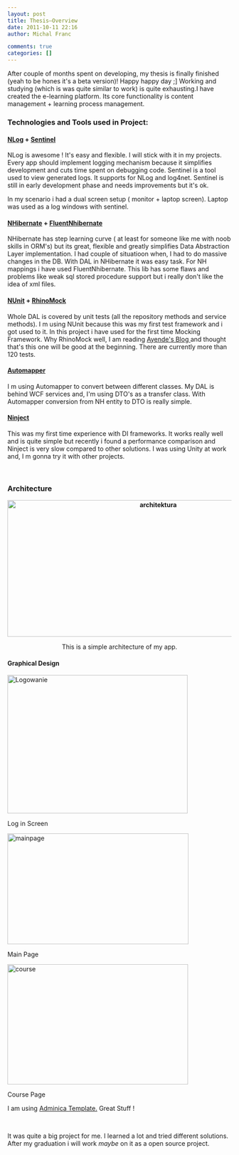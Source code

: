 ```yaml
---
layout: post
title: Thesis–Overview
date: 2011-10-11 22:16
author: Michal Franc

comments: true
categories: []
---
```

<p align="left">After couple of months spent on developing, my thesis is finally finished (yeah to be hones it's a beta version)! Happy happy day ;] Working and studying (which is was quite similar to work) is quite exhausting.I have created the e-learning platform. Its core functionality is content management + learning process management.  <h3 align="left"><b>Technologies and Tools used in Project:</b></h3> <h4 align="left"><b><a href="http://nlog-project.org/">NLog</a> + <a href="http://sentinel.codeplex.com/">Sentinel</a></b></h4> <p align="left">NLog is awesome ! It's easy and flexible. I will stick with it in my projects. Every app should implement logging mechanism because it simplifies development and cuts time spent on debugging code. Sentinel is a tool used to view generated logs. It supports for NLog and log4net. Sentinel is still in early development phase and needs improvements but it's ok.  <p align="left">In my scenario i had a dual screen setup ( monitor + laptop screen). Laptop was used as a log windows with sentinel.  <h4 align="left"><b><a href="http://nhforge.org/Default.aspx">NHibernate</a> + <a href="http://fluentnhibernate.org/">FluentNhibernate </a></b></h4> <p align="left">NHibernate has step learning curve ( at least for someone like me with noob skills in ORM's) but its great, flexible and greatly simplifies Data Abstraction Layer implementation. I had couple of situatioon when, I had to do massive changes in the DB. With DAL in NHibernate it was easy task. For NH mappings i have used FluentNhibernate. This lib has some flaws and problems like weak sql stored procedure support but i really don't like the idea of xml files.  <h4 align="left"><b><a href="http://www.nunit.org/">NUnit</a> + <a href="http://hibernatingrhinos.com/open-source/rhino-mocks">RhinoMock</a></b></h4> <p align="left">Whole DAL is covered by unit tests (all the repository methods and service methods). I m using NUnit because this was my first test framework and i got used to it. In this project i have used for the first time Mocking Framework. Why RhinoMock well, I am reading <a href="http://ayende.com/blog">Ayende's Blog </a>and thought that's this one will be good at the beginning. There are currently more than 120 tests.  <h4 align="left"><b><a href="http://automapper.codeplex.com/">Automapper </a></b></h4> <p align="left">I m using Automapper to convert between different classes. My DAL is behind WCF services and, I'm using DTO's as a transfer class. With Automapper conversion from NH entity to DTO is really simple.  <h4 align="left"><b><a href="http://ninject.org/">Ninject</a></b></h4> <p align="left">This was my first time experience with DI frameworks. It works really well and is quite simple but recently i found a performance comparison and Ninject is very slow compared to other solutions. I was using Unity at work and, I m gonna try it with other projects.  <p align="left">&nbsp; <h3 align="left"><b>Architecture</b></h3> <p align="center"><strong><a href="http://www.mfranc.com/wp-content/uploads/2011/10/architektura.jpg"><img style="background-image: none; border-right-width: 0px; padding-left: 0px; padding-right: 0px; display: inline; border-top-width: 0px; border-bottom-width: 0px; border-left-width: 0px; padding-top: 0px" title="architektura" border="0" alt="architektura" src="http://www.mfranc.com/wp-content/uploads/2011/10/architektura_thumb.jpg" width="662" height="307"></a></strong></p> <p align="center">This is a simple architecture of my app.</p> <h4 align="left">Graphical Design</h4> <p align="left"><a href="http://www.mfranc.com/wp-content/uploads/2011/10/Logowanie.jpg"><img style="background-image: none; border-right-width: 0px; padding-left: 0px; padding-right: 0px; display: inline; border-top-width: 0px; border-bottom-width: 0px; border-left-width: 0px; padding-top: 0px" title="Logowanie" border="0" alt="Logowanie" src="http://www.mfranc.com/wp-content/uploads/2011/10/Logowanie_thumb.jpg" width="405" height="311"></a></p> <p align="left">Log in Screen</p> <p align="left"><a href="http://www.mfranc.com/wp-content/uploads/2011/10/mainpage.jpg"><img style="background-image: none; border-right-width: 0px; padding-left: 0px; padding-right: 0px; display: inline; border-top-width: 0px; border-bottom-width: 0px; border-left-width: 0px; padding-top: 0px" title="mainpage" border="0" alt="mainpage" src="http://www.mfranc.com/wp-content/uploads/2011/10/mainpage_thumb.jpg" width="407" height="249"></a></p> <p align="left">Main Page</p> <p align="left"><a href="http://www.mfranc.com/wp-content/uploads/2011/10/course.jpg"><img style="background-image: none; border-right-width: 0px; padding-left: 0px; padding-right: 0px; display: inline; border-top-width: 0px; border-bottom-width: 0px; border-left-width: 0px; padding-top: 0px" title="course" border="0" alt="course" src="http://www.mfranc.com/wp-content/uploads/2011/10/course_thumb.jpg" width="406" height="270"></a></p> <p align="left">Course Page</p> <p align="left">I am using <a href="http://themeforest.net/item/adminica-the-professional-admin-template/160638">Adminica Template.</a> Great Stuff !</p> <p align="left"><b>&nbsp;</p></b> <p align="left">It was quite a big project for me. I learned a lot and tried different solutions. After my graduation i will work <i>maybe</i> on it as a open source project.
